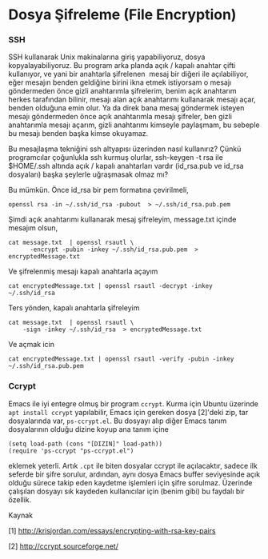 # Dosya Şifreleme (File Encryption)

### SSH 

SSH kullanarak Unix makinalarına giriş yapabiliyoruz, dosya
kopyalayabiliyoruz. Bu program arka planda açık / kapalı anahtar çifti
kullanıyor, ve yani bir anahtarla şifrelenen  mesaj bir diğeri ile
açılabiliyor, eğer mesajın benden geldiğine birini ikna etmek
istiyorsam o mesajı göndermeden önce gizli anahtarımla şifrelerim,
benim açık anahtarım herkes tarafından bilinir, mesajı alan açık
anahtarımı kullanarak mesajı açar, benden olduğuna emin olur. Ya da
direk bana mesaj göndermek isteyen mesajı göndermeden önce açık
anahtarımla mesajı şifreler, ben gizli anahtarımla mesajı açarım,
gizli anahtarımı kimseyle paylaşmam, bu sebeple bu mesajı benden başka
kimse okuyamaz.

Bu mesajlaşma tekniğini ssh altyapısı üzerinden nasıl kullanırız?
Çünkü programcılar çoğunlukla ssh kurmuş olurlar, ssh-keygen -t rsa
ile $HOME/.ssh altında açık / kapalı anahtarları vardır (id_rsa.pub ve
id_rsa dosyaları) başka şeylerle uğraşmasak olmaz mı?

Bu mümkün. Önce id_rsa bir pem formatına çevirilmeli,

```
openssl rsa -in ~/.ssh/id_rsa -pubout  > ~/.ssh/id_rsa.pub.pem
```

Şimdi açık anahtarımı kullanarak mesaj şifreleyim, message.txt içinde
mesajım olsun,

```
cat message.txt  | openssl rsautl \
      -encrypt -pubin -inkey ~/.ssh/id_rsa.pub.pem  > encryptedMessage.txt
```

Ve şifrelenmiş mesajı kapalı anahtarla açayım

```
cat encryptedMessage.txt | openssl rsautl -decrypt -inkey ~/.ssh/id_rsa
```

Ters yönden, kapalı anahtarla şifreleyim

```
cat message.txt  | openssl rsautl \
    -sign -inkey ~/.ssh/id_rsa  > encryptedMessage.txt
```

Ve açmak icin

```
cat encryptedMessage.txt | openssl rsautl -verify -pubin -inkey ~/.ssh/id_rsa.pub.pem
```

### Ccrypt

Emacs ile iyi entegre olmuş bir program `ccrypt`. Kurma için Ubuntu
üzerinde `apt install ccrypt` yapılabilir, Emacs için gereken dosya
[2]'deki zip, tar dosyalarında var, `ps-ccrypt.el`. Bu dosyayı alıp
diğer Emacs tanım dosyalarının olduğu dizine koyup ana tanım içine

```
(setq load-path (cons "[DIZIN]" load-path))
(require 'ps-ccrypt "ps-ccrypt.el")
```

eklemek yeterli. Artık `.cpt` ile biten dosyalar ccrypt ile
açılacaktır, sadece ilk seferde bir şifre sorulur, ardından, aynı
dosya Emacs buffer seviyesinde açık olduğu sürece takip eden kaydetme
işlemleri için şifre sorulmaz. Üzerinde çalışılan dosyayı sık kaydeden
kullanıcılar için (benim gibi) bu faydalı bir özellik.

Kaynak

[1] http://krisjordan.com/essays/encrypting-with-rsa-key-pairs

[2] http://ccrypt.sourceforge.net/


